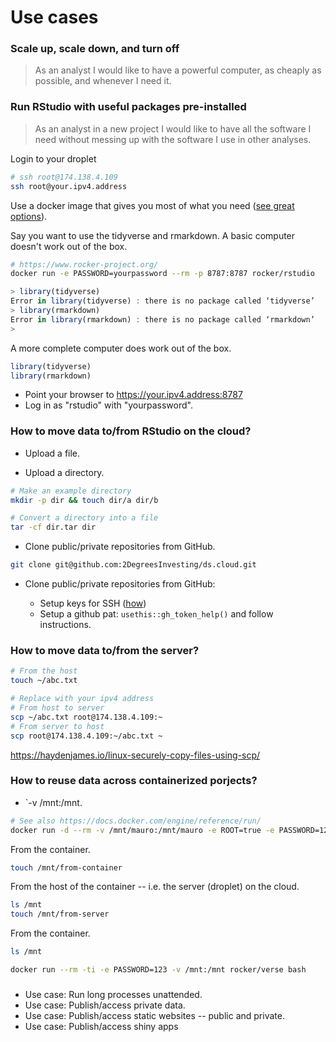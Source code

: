 # Use cases

### Scale up, scale down, and turn off

> As an analyst I would like to have a powerful computer, as cheaply as possible, and whenever I need it.

### Run RStudio with useful packages pre-installed

> As an analyst in a new project I would like to have all the software I need
without messing up with the software I use in other analyses.

Login to your droplet

```bash
# ssh root@174.138.4.109 
ssh root@your.ipv4.address
```

Use a docker image that gives you most of what you need ([see great options](https://www.rocker-project.org/images/)).

Say you want to use the tidyverse and rmarkdown. A basic computer doesn't work out of the box.

```bash
# https://www.rocker-project.org/
docker run -e PASSWORD=yourpassword --rm -p 8787:8787 rocker/rstudio
```

```R
> library(tidyverse)
Error in library(tidyverse) : there is no package called ‘tidyverse’
> library(rmarkdown)
Error in library(rmarkdown) : there is no package called ‘rmarkdown’
> 
```

A more complete computer does work out of the box.

```r
library(tidyverse)
library(rmarkdown)
```

* Point your browser to https://your.ipv4.address:8787
* Log in as "rstudio" with "yourpassword".

### How to move data to/from RStudio on the cloud?

* Upload a file.

* Upload a directory.

```bash
# Make an example directory
mkdir -p dir && touch dir/a dir/b

# Convert a directory into a file
tar -cf dir.tar dir
```

* Clone public/private repositories from GitHub.

```bash
git clone git@github.com:2DegreesInvesting/ds.cloud.git
```

* Clone public/private repositories from GitHub:

    * Setup keys for SSH ([how](https://happygitwithr.com/ssh-keys.html))
    * Setup a github pat: `usethis::gh_token_help()` and follow instructions.

### How to move data to/from the server?

```bash
# From the host
touch ~/abc.txt

# Replace with your ipv4 address
# From host to server
scp ~/abc.txt root@174.138.4.109:~
# From server to host
scp root@174.138.4.109:~/abc.txt ~
```

<https://haydenjames.io/linux-securely-copy-files-using-scp/>

### How to reuse data across containerized porjects?

* `-v /mnt:/mnt.

```bash
# See also https://docs.docker.com/engine/reference/run/
docker run -d --rm -v /mnt/mauro:/mnt/mauro -e ROOT=true -e PASSWORD=123 -p 8787:8787 rocker/verse
```

From the container.

```bash
touch /mnt/from-container
```

From the host of the container -- i.e. the server (droplet) on the cloud.

```bash
ls /mnt
touch /mnt/from-server
```

From the container.

```bash
ls /mnt
```

```bash
docker run --rm -ti -e PASSWORD=123 -v /mnt:/mnt rocker/verse bash
```


###


* Use case: Run long processes unattended.
* Use case: Publish/access private data.
* Use case: Publish/access static websites -- public and private.
* Use case: Publish/access shiny apps

